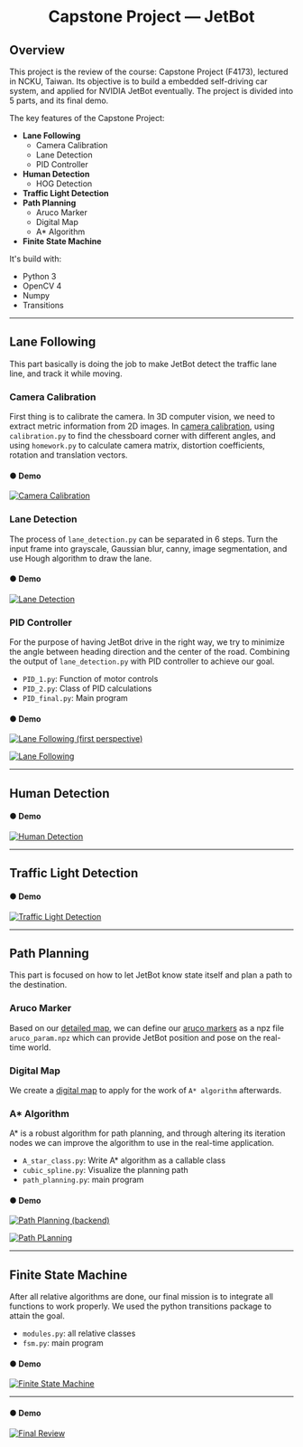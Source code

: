 # <center> Capstone Project — JetBot 

## Overview
This project is the review of the course: Capstone Project (F4173), lectured in NCKU, Taiwan. Its objective is to build a embedded self-driving car system, and applied for NVIDIA JetBot eventually. The project is divided into 5 parts, and its final demo.

The key features of the Capstone Project:
+ **Lane Following**
  - Camera Calibration
  - Lane Detection
  - PID Controller
+ **Human Detection**
  - HOG Detection
+ **Traffic Light Detection**
+ **Path Planning**
  - Aruco Marker
  - Digital Map
  - A* Algorithm
+ **Finite State Machine**
  
It's build with:
+ Python 3
+ OpenCV 4
+ Numpy
+ Transitions
---
## Lane Following
This part basically is doing the job to make JetBot detect the traffic lane line, and track it while moving.

### Camera Calibration
First thing is to calibrate the camera. In 3D computer vision, we need to extract metric information from 2D images. In [camera calibration](https://github.com/davidwater/Capstone-Project-JetBot/tree/main/lane%20following/camera%20calibration), using `calibration.py` to find the chessboard corner with different angles, and using `homework.py` to calculate camera matrix, distortion coefficients, rotation and translation vectors.

#### ● Demo
 [![Camera Calibration](http://img.youtube.com/vi/n0G1y1Do7pE/0.jpg)](http://www.youtube.com/watch?v=n0G1y1Do7pE)
 
### Lane Detection
The process of `lane_detection.py` can be separated in 6 steps. Turn the input frame into grayscale, Gaussian blur, canny, image segmentation, and use Hough algorithm to draw the lane.

#### ● Demo
[![Lane Detection](http://img.youtube.com/vi/iLDPHHL6TmU/0.jpg)](http://www.youtube.com/watch?v=iLDPHHL6TmU)
  
### PID Controller
For the purpose of having JetBot drive in the right way, we try to minimize the angle between heading direction and the center of the road. Combining the output of `lane_detection.py` with PID controller to achieve our goal.
+ `PID_1.py`: Function of motor controls
+ `PID_2.py`: Class of PID calculations
+ `PID_final.py`: Main program
  
#### ● Demo
[![Lane Following (first perspective)](http://img.youtube.com/vi/-roYyNna5sg/0.jpg)](http://www.youtube.com/watch?v=-roYyNna5sg)
  
[![Lane Following](http://img.youtube.com/vi/-roYyNna5sg/0.jpg)](http://www.youtube.com/watch?v=-roYyNna5sg)
  
***
  
## Human Detection
#### ● Demo
[![Human Detection](http://img.youtube.com/vi/-jEAUBU7DhM/0.jpg)](http://www.youtube.com/watch?v=-jEAUBU7DhM)
  
***
  
## Traffic Light Detection  
#### ● Demo
[![Traffic Light Detection](http://img.youtube.com/vi/rWlAchNVHEs/0.jpg)](http://www.youtube.com/watch?v=rWlAchNVHEs)
  
***
  
## Path Planning
This part is focused on how to let JetBot know state itself and plan a path to the destination.
  
### Aruco Marker
Based on our [detailed map](https://github.com/davidwater/Capstone-Project-JetBot/blob/main/map_detailed.png), we can define our [aruco markers](https://github.com/davidwater/Capstone-Project-JetBot/tree/main/path%20planning/aruco%20marker) as a npz file `aruco_param.npz` which can provide JetBot position and pose on the real-time world.
  
### Digital Map
We create a [digital map](https://github.com/davidwater/Capstone-Project-JetBot/blob/main/path%20planning/digital_map.jpg) to apply for the work of `A* algorithm` afterwards.

### A* Algorithm
A* is a robust algorithm for path planning, and through altering its iteration nodes we can improve the algorithm to use in the real-time application.
+ `A_star_class.py`: Write A* algorithm as a callable class
+ `cubic_spline.py`: Visualize the planning path
+ `path_planning.py`: main program

#### ● Demo
[![Path Planning (backend)](http://img.youtube.com/vi/XfOpXdTvy_g/0.jpg)](http://www.youtube.com/watch?v=XfOpXdTvy_g)
  
[![Path PLanning](http://img.youtube.com/vi/HbOG1u72Ksc/0.jpg)](http://www.youtube.com/watch?v=HbOG1u72Ksc)
  
***

## Finite State Machine
After all relative algorithms are done, our final mission is to integrate all functions to work properly. We used the python transitions package to attain the goal.
+ `modules.py`: all relative classes
+ `fsm.py`: main program
  
#### ● Demo
[![Finite State Machine](http://img.youtube.com/vi/9BevhFvB9FA/0.jpg)](http://www.youtube.com/watch?v=9BevhFvB9FA)
  
***
  
#### ● Demo
[![Final Review](http://img.youtube.com/vi/MzHDQiKcbdA&t=1s/0.jpg)](http://www.youtube.com/watch?v=MzHDQiKcbdA&t=1s "航太工程實作(二) 第六組 期末回顧影片")
  
